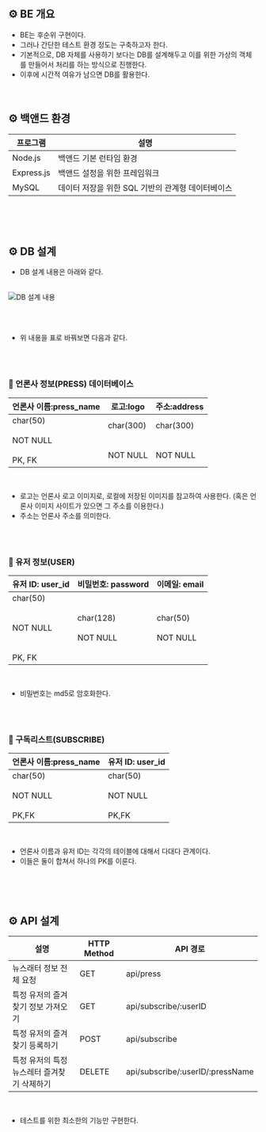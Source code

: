 
## ⚙️ BE 개요
- BE는 후순위 구현이다.<br/>
- 그러나 간단한 테스트 환경 정도는 구축하고자 한다.<br/>
- 기본적으로, DB 자체를 사용하기 보다는 DB를 설계해두고 이를 위한 가상의 객체를 만들어서 처리를 하는 방식으로 진행한다.<br/>
- 이후에 시간적 여유가 남으면 DB를 활용한다.<br/><br/><br/>

## ⚙️ 백앤드 환경

| 프로그램       | 설명                            |
| ---------- | ----------------------------- |
| Node.js    | 백앤드 기본 런타임 환경                 |
| Express.js | 백앤드 설정을 위한 프레임워크              |
| MySQL      | 데이터 저장을 위한 SQL 기반의 관계형 데이터베이스 |

<br/><br/><br/>

## ⚙️ DB 설계
- DB 설계 내용은 아래와 같다.<br/><br/>

![DB 설계 내용](DB%20설계.png)

<br/><br/>

- 위 내용을 표로 바꿔보면 다음과 같다.

<br/><br/>

### 💽 언론사 정보(PRESS) 데이터베이스
| 언론사 이름:press_name                          | 로고:logo                        | 주소:address                     |
| ------------------------------------------ | ------------------------------ | ------------------------------ |
| char(50) <br/><br>NOT NULL <br/><br>PK, FK | char(300)<br/><br><br>NOT NULL | char(300)<br/><br><br>NOT NULL |

<br/>

- 로고는 언론사 로고 이미지로, 로컬에 저장된 이미지를 참고하여 사용한다. (혹은 언론사 이미지 사이트가 있으면 그 주소를 이용한다.)
- 주소는 언론사 주소를 의미한다.

<br/><br/>

### 💽 유저 정보(USER)

| 유저 ID: user_id                                     | 비밀번호: password             | 이메일: email                |
| -------------------------------------------------- | -------------------------- | ------------------------- |
| char(50) <br/><br><br>NOT NULL <br/><br><br>PK, FK | char(128)<br/><br>NOT NULL | char(50)<br/><br>NOT NULL |

<br/>

- 비밀번호는 md5로 암호화한다.

<br/><br/>

### 💽 구독리스트(SUBSCRIBE)
| 언론사 이름:press_name                       | 유저 ID: user_id                          |
| --------------------------------------- | --------------------------------------- |
| char(50)<br/><br>NOT NULL<br/><br>PK,FK | char(50)<br/><br>NOT NULL<br/><br>PK,FK |

<br/>

- 언론사 이름과 유저 ID는 각각의 테이블에 대해서 다대다 관계이다.
- 이들은 둘이 합쳐서 하나의 PK를 이룬다.

<br/><br/><br/>

## ⚙️ API 설계

| 설명                       | HTTP Method | API 경로                           |
| ------------------------ | ----------- | -------------------------------- |
| 뉴스래터 정보 전체 요청            | GET         | api/press                        |
| 특정 유저의 즐겨찾기 정보 가져오기      | GET         | api/subscribe/:userID            |
| 특정 유저의 즐겨찾기 등록하기         | POST        | api/subscribe                    |
| 특정 유저의 특정 뉴스레터 즐겨찾기 삭제하기 | DELETE      | api/subscribe/:userID/:pressName |

<br/>

- 테스트를 위한 최소한의 기능만 구현한다.